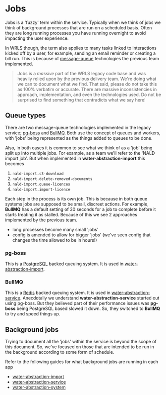 # Jobs

Jobs is a 'fuzzy' term within the service. Typically when we think of jobs we think of background processes that are run on a scheduled basis. Often they are long running processes you have running overnight to avoid impacting the user experience.

In WRLS though, the term also applies to many tasks linked to interactions kicked off by a user, for example, sending an email reminder or creating a bill run. This is because of [message-queue](https://en.wikipedia.org/wiki/Message_queue) technologies the previous team implemented.

> Jobs is a _massive_ part of the WRLS legacy code base and was heavily relied upon by the previous delivery team. We're doing what we can to document what we find. That said, please do not take this as 100% verbatim or accurate. There are massive inconsistencies in approach, implementation, and even the technologies used. Do not be surprised to find something that contradicts what we say here!

## Queue types

There are two message-queue technologies implemented in the legacy service; [pg-boss](https://github.com/timgit/pg-boss) and [BullMQ](https://docs.bullmq.io/). Both use the concept of queues and workers, with 'jobs' being represented as the things added to queues to be done.

Also, in both cases it is common to see what we think of as a 'job' being split up into multiple jobs. For example, as a team we'll refer to the 'NALD import job'. But when implemented in **water-abstraction-import** this becomes

1. `nald-import.s3-download`
1. `nald-import.delete-removed-documents`
1. `nald-import.queue-licences`
1. `nald-import.import-licence`

Each step in the process is its own job. This is because in both queue systems jobs are supposed to be small, discreet actions. For example, **BullMQ** has a default setting of 30 seconds for a job to complete before it starts treating it as stalled. Because of this we see 2 approaches implemented by the previous team.

- long processes become many small 'jobs'
- config is amended to allow for bigger 'jobs' (we've seen config that changes the time allowed to be in hours!)

### pg-boss

This is a [PostgreSQL](https://www.postgresql.org/) backed queuing system. It is used in [water-abstraction-import](https://github.com/DEFRA/water-abstraction-import).

### BullMQ

This is a [Redis](https://redis.io/) backed queuing system. It is used in [water-abstraction-service](https://github.com/DEFRA/water-abstraction-service). Anecdotally we understand **water-abstraction-service** started out using pg-boss. But they believed part of their performance issues was **pg-boss** being PostgreSQL based slowed it down. So, they switched to **BullMQ** to try and speed things up.

## Background jobs

Trying to document all the 'jobs' within the service is beyond the scope of this document. So, we've focused on those that are intended to be run in the background according to some form of schedule.

Refer to the following guides for what background jobs are running in each app

- [water-abstraction-import](/jobs/import.md)
- [water-abstraction-service](/jobs/service.md)
- [water-abstraction-system](/jobs/system.md)
